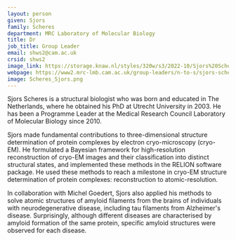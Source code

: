 ```yaml
---
layout: person
given: Sjors
family: Scheres
department: MRC Laboratory of Molecular Biology
title: Dr
job_title: Group Leader
email: shws2@cam.ac.uk
crsid: shws2
image_link: https://storage.knaw.nl/styles/320w/s3/2022-10/Sjors%20Scheres%20-%20Foto%20door%20Inge%20Hoogland%20-LOW%20-%2042.png
webpage: https://www2.mrc-lmb.cam.ac.uk/group-leaders/n-to-s/sjors-scheres/
image: Scheres_Sjors.png
---
```


Sjors Scheres is a structural biologist who was born and educated in The Netherlands, where he obtained his PhD at Utrecht University in 2003. He has been a Programme Leader at the Medical Research Council Laboratory of Molecular Biology since 2010.

Sjors made fundamental contributions to three-dimensional structure determination of protein complexes by electron cryo-microscopy (cryo-EM). He formulated a Bayesian framework for high-resolution reconstruction of cryo-EM images and their classification into distinct structural states, and implemented these methods in the RELION software package. He used these methods to reach a milestone in cryo-EM structure determination of protein complexes: reconstruction to atomic-resolution.

In collaboration with Michel Goedert, Sjors also applied his methods to solve atomic structures of amyloid filaments from the brains of individuals with neurodegenerative disease, including tau filaments from Alzheimer's disease. Surprisingly, although different diseases are characterised by amyloid formation of the same protein, specific amyloid structures were observed for each disease.